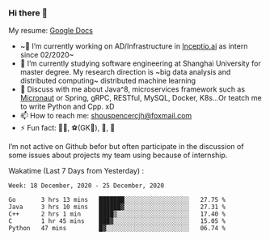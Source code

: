 ### Hi there 👋

My resume: [Google Docs](https://docs.google.com/document/d/1o7iQKDF-_HZUHg6cGiCSl6txrcuQ2tbQttHFFAUeRhc/edit?usp=sharing)

- ~🔭 I’m currently working on AD/Infrastructure in [Inceptio.ai](https://www.inceptio.ai/) as intern since 02/2020~
- 🌱 I’m currently studying software engineering at Shanghai University for master degree. My research direction is ~big data analysis and distributed computing~ distributed machine learning
- 💬 Discuss with me about Java^8, microservices framework such as [Micronaut](http://micronaut.io/) or Spring, gRPC, RESTful, MySQL, Docker, K8s...Or teatch me to write Python and Cpp. xD
- 📫 How to reach me: shouspencercjh@foxmail.com
- ⚡ Fun fact: 🚴‍♂️, ⚽(GK🥅), 🏓, 🏸

I’m not active on Github befor but often participate in the discussion of some issues about projects my team using because of internship.

Wakatime (Last 7 Days from Yesterday) :

<!--START_SECTION:waka-->
```text
Week: 18 December, 2020 - 25 December, 2020

Go       3 hrs 13 mins   ███████░░░░░░░░░░░░░░░░░░   27.75 % 
Java     3 hrs 10 mins   ██████▓░░░░░░░░░░░░░░░░░░   27.31 % 
C++      2 hrs 1 min     ████▒░░░░░░░░░░░░░░░░░░░░   17.40 % 
C        1 hr 45 mins    ███▓░░░░░░░░░░░░░░░░░░░░░   15.05 % 
Python   47 mins         █▓░░░░░░░░░░░░░░░░░░░░░░░   06.74 % 
```
<!--END_SECTION:waka-->
